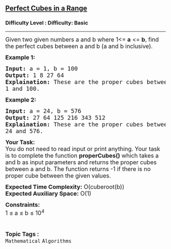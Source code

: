 <h2><a href="https://www.geeksforgeeks.org/problems/perfect-cubes-in-a-range3933/1?page=29&difficulty=Basic&status=unsolved,attempted&sortBy=accuracy">Perfect Cubes in a Range</a></h2><h3>Difficulty Level : Difficulty: Basic</h3><hr><div class="problems_problem_content__Xm_eO"><p><span style="font-size:18px">Given two given numbers a and b where 1&lt;= <strong>a</strong> &lt;= <strong>b</strong>, find the&nbsp;perfect cubes&nbsp;between a and b (a and b inclusive).</span></p>

<p><strong><span style="font-size:18px">Example 1:</span></strong></p>

<pre><span style="font-size:18px"><strong>Input:</strong> a = 1, b = 100
<strong>Output:</strong> 1 8 27 64
<strong>Explaination:</strong> These are the proper cubes between 
1 and 100.</span></pre>

<p><strong><span style="font-size:18px">Example 2:</span></strong></p>

<pre><span style="font-size:18px"><strong>Input:</strong> a = 24, b = 576
<strong>Output:</strong> 27 64 125 216 343 512
<strong>Explaination:</strong> These are the proper cubes between 
24 and 576.</span></pre>

<p><span style="font-size:18px"><strong>Your Task:</strong><br>
You do not need to read input or print anything. Your task is to complete the function <strong>properCubes()</strong> which takes a and b as input parameters and returns the proper cubes between a and b. The function returns -1 if there is no proper cube between the given values.</span></p>

<p><span style="font-size:18px"><strong>Expected Time Complexity:</strong> O(cuberoot(b))<br>
<strong>Expected Auxiliary Space:</strong> O(1)</span></p>

<p><span style="font-size:18px"><strong>Constraints:</strong><br>
1 ≤ a ≤ b ≤ 10<sup>4</sup></span>&nbsp;</p>
</div><br><p><span style=font-size:18px><strong>Topic Tags : </strong><br><code>Mathematical</code>&nbsp;<code>Algorithms</code>&nbsp;